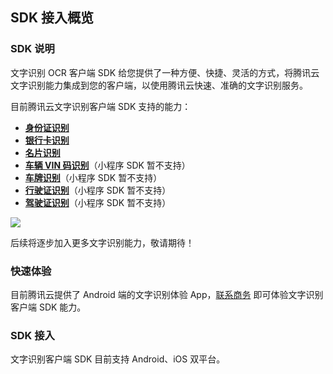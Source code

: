 ## SDK 接入概览

### SDK 说明

文字识别 OCR 客户端 SDK 给您提供了一种方便、快捷、灵活的方式，将腾讯云文字识别能力集成到您的客户端，以使用腾讯云快速、准确的文字识别服务。

目前腾讯云文字识别客户端 SDK 支持的能力：

- [**身份证识别**](https://cloud.tencent.com/document/product/866/33524)
- [**银行卡识别**](https://cloud.tencent.com/document/product/866/36216)
- [**名片识别**](https://cloud.tencent.com/document/product/866/36214)
- [**车辆 VIN 码识别**](https://cloud.tencent.com/document/product/866/34935)（小程序 SDK 暂不支持）
- [**车牌识别**](https://cloud.tencent.com/document/product/866/36211)（小程序 SDK 暂不支持）
- [**行驶证识别**](https://cloud.tencent.com/document/product/866/36209)（小程序 SDK 暂不支持）
- [**驾驶证识别**](https://cloud.tencent.com/document/product/866/36213)（小程序 SDK 暂不支持）

![](https://main.qcloudimg.com/raw/d6bd440224ef23a574f47a30a8596018.png)

后续将逐步加入更多文字识别能力，敬请期待！

### 快速体验

目前腾讯云提供了 Android 端的文字识别体验 App，[联系商务](https://cloud.tencent.com/online-service?from=doc_866) 即可体验文字识别客户端 SDK 能力。

### SDK 接入

文字识别客户端 SDK 目前支持 Android、iOS 双平台。




